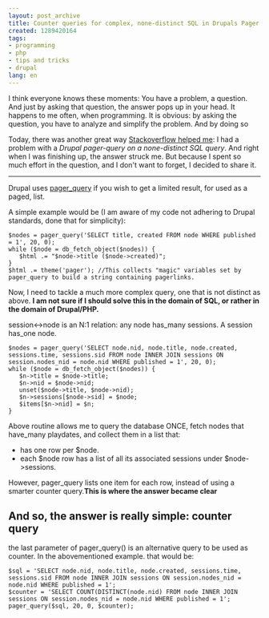 ```yaml
---
layout: post_archive
title: Counter queries for complex, none-distinct SQL in Drupals Pager system.
created: 1289420164
tags:
- programming
- php
- tips and tricks
- drupal
lang: en
---
```

I think everyone knows these moments: You have a problem, a question. And just by asking that question, the answer pops up in your head. It happens to me often, when programming. 
It is obvious: by asking the question, you have to analyze and simplify the problem. And by doing so 

Today, there was another great way <a href="http://stackoverflow.com/users/73673/berkes">Stackoverflow helped me</a>: I had a problem with a *Drupal pager-query on a none-distinct SQL query*. And right when I was finishing up, the answer struck me. But because I spent so much effort in the question, and I don't want to forget, I decided to share it. 

---

Drupal uses [pager_query][1] if you wish to get a limited result, for used as a paged, list. 

A simple example would be (I am aware of my code not adhering to Drupal standards, done that for simplicity):

    $nodes = pager_query('SELECT title, created FROM node WHERE published = 1', 20, 0);
    while ($node = db_fetch_object($nodes)) {
       $html .= "$node->title ($node->created)";
    }
    $html .= theme('pager'); //This collects "magic" variables set by pager_query to build a string containing pagerlinks.

Now, I need to tackle a much more complex query, one that is not distinct as above. __I am not sure if I should solve this in the domain of SQL, or rather in the domain of Drupal/PHP.__

session<->node is an N:1 relation: any node has_many sessions. A session has_one node.

    $nodes = pager_query('SELECT node.nid, node.title, node.created, sessions.time, sessions.sid FROM node INNER JOIN sessions ON session.nodes_nid = node.nid WHERE published = 1', 20, 0);
    while ($node = db_fetch_object($nodes)) {
       $n->title = $node->title;
       $n->nid = $node->nid;
       unset($node->title, $node->nid);
       $n->sessions[$node->sid] = $node;
       $items[$n->nid] = $n;
    }
    
Above routine allows me to query the database ONCE, fetch nodes that have_many playdates, and collect them in a list that: 
 
- has one row per $node. 
- each $node row has a list of all its associated sessions under $node->sessions. 

However, pager_query lists one item for each row, instead of using a smarter counter query.__This is where the answer became clear__

## And so, the answer is really simple: counter query
the last parameter of pager\_query() is an alternative query to be used as counter. In the abovementioned example. that would be: 

    $sql = 'SELECT node.nid, node.title, node.created, sessions.time, sessions.sid FROM node INNER JOIN sessions ON session.nodes_nid = node.nid WHERE published = 1';
    $counter = 'SELECT COUNT(DISTINCT(node.nid) FROM node INNER JOIN sessions ON session.nodes_nid = node.nid WHERE published = 1';
    pager_query($sql, 20, 0, $counter);

[1]: http://api.drupal.org/api/drupal/includes--pager.inc/function/pager_query/6
